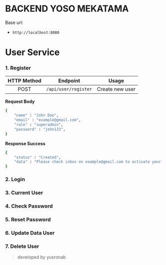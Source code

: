 # BACKEND YOSO MEKATAMA

Base url:
* `http://localhost:8080`

# User Service

### 1. Register

| HTTP Method | Endpoint | Usage |
| :---------: | -------- | ----- |
| POST | `/api/user/register` | Create new user |

**Request Body**

```sh
{
    "name" : "John Doe",
    "email" : "example@gmail.com",
    "role" : "superadmin",
    "password" : "john123",
}
```

**Response Success**

```sh
{
    "status" : "Created",
    "data" : "Please check inbox on example@gmail.com to activate your account",
}
```

### 2. Login

### 3. Current User

### 4. Check Password

### 5. Reset Password

### 6. Update Data User

### 7. Delete User

> developed by yusronab